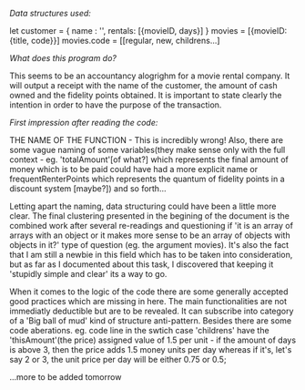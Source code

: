 *Data structures used:*

let customer = {
  name : '',
  rentals: [{movieID, days}]
}
movies = [{movieID: {title, code}}] 
movies.code = [[regular, new, childrens...]

*What does this program do?*

This seems to be an accountancy alogrighm for a movie rental company. It will output a receipt with the name of the customer, the amount of cash owned and the fidelity points obtained. 
It is important to state clearly the intention in order to have the purpose of the transaction.

*First impression after reading the code:*

THE NAME OF THE FUNCTION - This is incredibly wrong! Also, there are some vague naming of some variables(they make sense only with the full context - eg. 'totalAmount'[of what?] which represents the final amount of money which is to be paid could have had a more explicit name or frequentRenterPoints which represents the quantum of fidelity points in a discount system [maybe?]) and so forth...

Letting apart the naming, data structuring could have been a little more clear. The final clustering presented in the begining of the document is the combined work after several re-readings and questioning if 'it is an array of arrays with an object or it makes more sense to be an array of objects with objects in it?' type of question (eg. the argument movies). It's also the fact that I am still a newbie in this field which has to be taken into consideration, but as far as I documented about this task, I discovered that keeping it 'stupidly simple and clear' its a way to go.

When it comes to the logic of the code there are some generally accepted good practices which are missing in here. The main functionalities are not immediatly deductible but are to be revealed. It can subscribe into category of a 'Big ball of mud' kind of structure anti-pattern. 
Besides there are some code aberations.
eg. code line in the swtich case 'childrens' have the 'thisAmount'(the price) assigned value of 1.5 per unit - if the amount of days is above 3, then the price adds 1.5 money units per day whereas if it's, let's say 2 or 3, the unit price per day will be either 0.75 or 0.5; 

...more to be added tomorrow